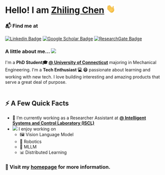 <h1>Hello! I am <a href="https://github.com/Ed1sonChen">Zhiling Chen</a> <img width="30px" margin="0px" src="https://raw.githubusercontent.com/ABSphreak/ABSphreak/master/gifs/Hi.gif"></h1>
</h1>

### 📬 Find me at
[![Linkedin Badge](https://img.shields.io/badge/-LinkedIn-blue?style=flat-square&logo=Linkedin&logoColor=white&link=https://www.linkedin.com/in/ed1son/)](https://www.linkedin.com/in/ed1son/)
[![Google Scholar Badge](https://img.shields.io/badge/-Google%20Scholar-4285F4?style=flat-square&logo=google-scholar&logoColor=white&link=https://scholar.google.com/citations?view_op=list_works&hl=en&user=LgIf0rUAAAAJ&gmla=ALUCkoW_p2oKxoUZq7J9bLMkQpMaUa0W7iTI1qXh1Jk3hU6fdxO0pTOUyuPV9YUxVrWYu2eimgxmdONo66cqeX63F8rRjkFDp0_alAgiAy-o9A)](https://scholar.google.com/citations?view_op=list_works&hl=en&user=LgIf0rUAAAAJ&gmla=ALUCkoW_p2oKxoUZq7J9bLMkQpMaUa0W7iTI1qXh1Jk3hU6fdxO0pTOUyuPV9YUxVrWYu2eimgxmdONo66cqeX63F8rRjkFDp0_alAgiAy-o9A)
[![ResearchGate Badge](https://img.shields.io/badge/-ResearchGate-00CCBB?style=flat-square&logo=researchgate&logoColor=white&link=https://www.researchgate.net/profile/Zhiling-Chen-4)](https://www.researchgate.net/profile/Zhiling-Chen-4)


### A little about me...  <img src="https://media.giphy.com/media/VgCDAzcKvsR6OM0uWg/giphy.gif" width="50"> 
I'm a **PhD Student🎓 [@ University of Connecticut](https://www.uconn.edu/)** majoring in Mechanical Engineering. I'm a **Tech Enthusiast 💻 😃** passionate about learning and working with new tech. I love building interesting and amazing products that serve a great deal of purpose. <br/><br/>




## ⚡️ A Few Quick Facts

- 🔭 I’m currently working as a Researcher Assistant at **[@ Intelligent Systems and Control Laboratory (ISCL)](https://imani.lab.uconn.edu/)**
- <img src="https://media.giphy.com/media/WUlplcMpOCEmTGBtBW/giphy.gif" width="30">  I enjoy working on
  - 🖼 Vision Language Model
  - 🤖 Robotics
  - 💎 MLLM
  - 📊 Distributed Learning


### 💬 Visit my [homepage](https://ed1sonchen.github.io//) for more information.
